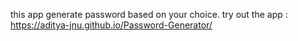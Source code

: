 this app generate password based on your choice.
try out the app : https://aditya-jnu.github.io/Password-Generator/ 
